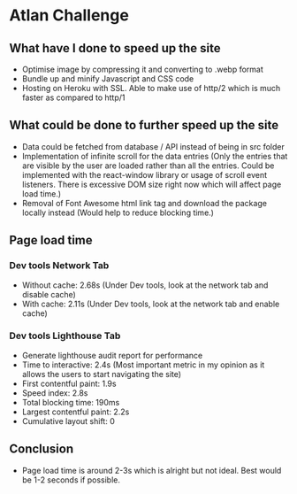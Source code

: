 # Atlan Challenge

## What have I done to speed up the site

- Optimise image by compressing it and converting to .webp format
- Bundle up and minify Javascript and CSS code
- Hosting on Heroku with SSL. Able to make use of http/2 which is much faster as compared to http/1

## What could be done to further speed up the site

- Data could be fetched from database / API instead of being in src folder
- Implementation of infinite scroll for the data entries (Only the entries that are visible by the user are loaded rather than all the entries. Could be implemented with the react-window library or usage of scroll event listeners. There is excessive DOM size right now which will affect page load time.)
- Removal of Font Awesome html link tag and download the package locally instead (Would help to reduce blocking time.)

## Page load time

### Dev tools Network Tab

- Without cache: 2.68s (Under Dev tools, look at the network tab and disable cache)
- With cache: 2.11s (Under Dev tools, look at the network tab and enable cache)

### Dev tools Lighthouse Tab
- Generate lighthouse audit report for performance
- Time to interactive: 2.4s (Most important metric in my opinion as it allows the users to start navigating the site)
- First contentful paint: 1.9s
- Speed index: 2.8s
- Total blocking time: 190ms
- Largest contentful paint: 2.2s
- Cumulative layout shift: 0

## Conclusion 
- Page load time is around 2-3s which is alright but not ideal. Best would be 1-2 seconds if possible.
